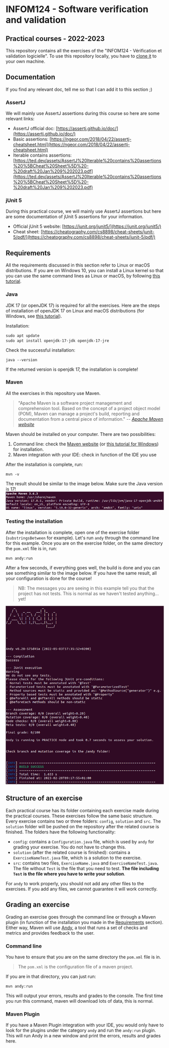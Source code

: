 # INFOM124 - Software verification and validation
## Practical courses - 2022-2023

This repository contains all the exercises of the "INFOM124 - Vérification et validation logicielle". To use this repository locally, you have to [clone it](https://docs.github.com/en/repositories/creating-and-managing-repositories/cloning-a-repository) to your own machine.

## Documentation

If you find any relevant doc, tell me so that I can add it to this section ;)

### AssertJ

We will mainly use AssertJ assertions during this course so here are some relevant links:

- AssertJ official doc: [https://assertj.github.io/doc/](https://assertj.github.io/doc/)
- Basic assertions: [https://ngeor.com/2018/04/22/assertj-cheatsheet.html](https://ngeor.com/2018/04/22/assertj-cheatsheet.html)
- Iterable contains assertions: [https://ted.dev/assets/AssertJ%20Iterable%20contains%20assertions%20%5BCheat%20Sheet%5D%20-%20draft%20Jan%209%202023.pdf](https://ted.dev/assets/AssertJ%20Iterable%20contains%20assertions%20%5BCheat%20Sheet%5D%20-%20draft%20Jan%209%202023.pdf)

### jUnit 5

During this practical course, we will mainly use AssertJ assertions but here are some documentation of jUnit 5 assertions for your information.

- Official jUnit 5 website: [https://junit.org/junit5/](https://junit.org/junit5/)
- Cheat sheet: [https://cheatography.com/cs8898/cheat-sheets/junit-5/pdf/](https://cheatography.com/cs8898/cheat-sheets/junit-5/pdf/)

## Requirements

All the requirements discussed in this section refer to Linux or macOS distributions. If you are on Windows 10, you can install a Linux kernel so that you can use the same command lines as Linux or macOS, by following [this tutorial](https://www.ssl.com/fr/comment/activer-le-sous-syst%C3%A8me-linux-installer-ubuntu-windows-10/).

### Java

JDK 17 (or openJDK 17) is required for all the exercises. Here are the steps of installation of openJDK 17 on Linux and macOS distributions (for Windows, see [this tutorial](https://java.tutorials24x7.com/blog/how-to-install-openjdk-17-on-windows)).

Installation:
```console
sudo apt update
sudo apt install openjdk-17-jdk openjdk-17-jre
```

Check the successful installation:
```console
java --version
```

If the returned version is openjdk 17, the installation is complete!

### Maven

All the exercises in this repository use Maven.

> "Apache Maven is a software project management and comprehension tool. Based on the concept of a project object model (POM), Maven can manage a project's build, reporting and documentation from a central piece of information."
> -- <cite>[Apache Maven website](https://maven.apache.org/)</cite>

Maven should be installed on your computer. There are two possibilities:
1. Command line: check the [Maven website](https://maven.apache.org/install.html) (or [this tutorial for Windows](https://phoenixnap.com/kb/install-maven-windows)) for installation.
2. Maven integration with your IDE: check in function of the IDE you use

After the installation is complete, run:
```console
mvn -v
```

The result should be similar to the image below. Make sure the Java version is 17!
![](images/maven-version.png)

### Testing the installation

After the installation is complete, open one of the exercise folder (`substringsBetween` for example). Let's run `andy` through the command line for this example. Once you are on the exercise folder, on the same directory the `pom.xml` file is in, run:
```console
mvn andy:run
```

After a few seconds, if everything goes well, the build is done and you can see something similar to the image below. If you have the same result, all your configuration is done for the course!
> NB: The messages you are seeing in this example tell you that the project has not tests. This is normal as we haven't tested anything... yet!

![](images/example-andy-execution.png)

## Structure of an exercise

Each practical course has its folder containing each exercise made during the practical courses. These exercises follow the same basic structure. Every exercise contains two or three folders: `config`, `solution` and `src`. The `solution` folder will be pushed on the repository after the related course is finished. The folders have the following functionality:
- `config`: contains a `Configuration.java` file, which is used by `andy` for grading your exercise. You do not have to change this.
- `solution` (after the related course is finished): contains a `ExerciseNameTest.java` file, which is a solution to the exercise.
- `src`: contains two files, `ExerciseName.java` and `ExerciseNameTest.java`. The file without `Test` is the file that you need to test. **The file including `Test` is the file where you have to write your solution**.

For `andy` to work properly, you should not add any other files to the exercises. If you add any files, we cannot guarantee it will work correctly.

## Grading an exercise

Grading an exercise goes through the command line or through a Maven plugin (in function of the installation you made in the [Requirements](#requirements) section). Either way, Maven will use [Andy](https://github.com/cse1110/andy), a tool that runs a set of checks and metrics and provides feedback to the user.

### Command line

You have to ensure that you are on the same directory the `pom.xml` file is in.
> The `pom.xml` is the configuration file of a maven project.

If you are in that directory, you can just run:
```console
mvn andy:run
```
This will output your errors, results and grades to the console. The first time you run this command, maven will download lots of data, this is normal.

### Maven Plugin

If you have a Maven Plugin integration with your IDE, you would only have to look for the plugins under the category `andy` and run the `andy:run` plugin. This will run Andy in a new window and print the errors, results and grades here.